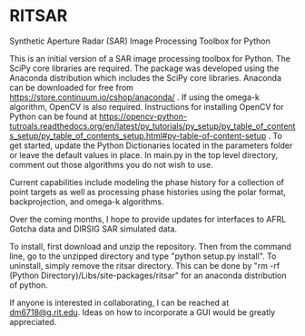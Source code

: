 # RITSAR
Synthetic Aperture Radar (SAR) Image Processing Toolbox for Python

This is an initial version of a SAR image processing toolbox for Python. The SciPy core libraries are required. The package was developed using the Anaconda distribution which includes the SciPy core libraries.  Anaconda can be downloaded for free from https://store.continuum.io/cshop/anaconda/ . If using the omega-k algorithm, OpenCV is also required. Instructions for installing OpenCV for Python can be found at  https://opencv-python-tutroals.readthedocs.org/en/latest/py_tutorials/py_setup/py_table_of_contents_setup/py_table_of_contents_setup.html#py-table-of-content-setup .  To get started, update the Python Dictionaries located in the parameters folder or leave the default values in place. In main.py in the top level directory, comment out those algorithms you do not wish to use.

Current capabilities include modeling the phase history for a collection of point targets as well as processing phase histories using the polar format, backprojection, and omega-k algorithms.

Over the coming months, I hope to provide updates for interfaces to AFRL Gotcha data and DIRSIG SAR simulated data.

To install, first download and unzip the repository.  Then from the command line, go to the unzipped directory and type "python setup.py install".  To uninstall, simply remove the ritsar directory.  This can be done by "rm -rf (Python Directory)/Libs/site-packages/ritsar" for an anaconda distribution of python.

If anyone is interested in collaborating, I can be reached at dm6718@g.rit.edu. Ideas on how to incorporate a GUI would be greatly appreciated.
